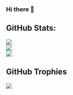 ### Hi there 👋

## GitHub Stats:
![](https://github-readme-stats.vercel.app/api?username=tangnatta&theme=dark&card_width=495&hide_border=false&include_all_commits=true&count_private=true&show_icons=true)<br/>
![](https://github-readme-streak-stats.herokuapp.com/?user=tangnatta&theme=dark&card_width=500&hide_border=false)<br/>
![](https://github-readme-stats.vercel.app/api/top-langs/?username=tangnatta&card_width=445&theme=dark&hide_border=false&include_all_commits=true&count_private=true&layout=compact)

## GitHub Trophies
![](https://github-profile-trophy.vercel.app/?username=tangnatta&theme=darkhub&no-frame=false&no-bg=false&margin-w=4)

<!--
**tangnatta/tangnatta** is a ✨ _special_ ✨ repository because its `README.md` (this file) appears on your GitHub profile.

Here are some ideas to get you started:

- 🔭 I’m currently working on ...
- 🌱 I’m currently learning ...
- 👯 I’m looking to collaborate on ...
- 🤔 I’m looking for help with ...
- 💬 Ask me about ...
- 📫 How to reach me: ...
- 😄 Pronouns: ...
- ⚡ Fun fact: ...
-->
